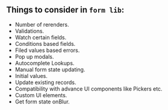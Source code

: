 ## Things to consider in `form lib`:

* Number of rerenders.
* Validations.
* Watch certain fields.
* Conditions based fields.
* Filed values based errors.
* Pop up modals.
* Autocomplete Lookups.
* Manual form state updating.
* Initial values.
* Update existing records.
* Compatibility with advance UI components like Pickers etc.
* Custom UI elements.
* Get form state onBlur.
